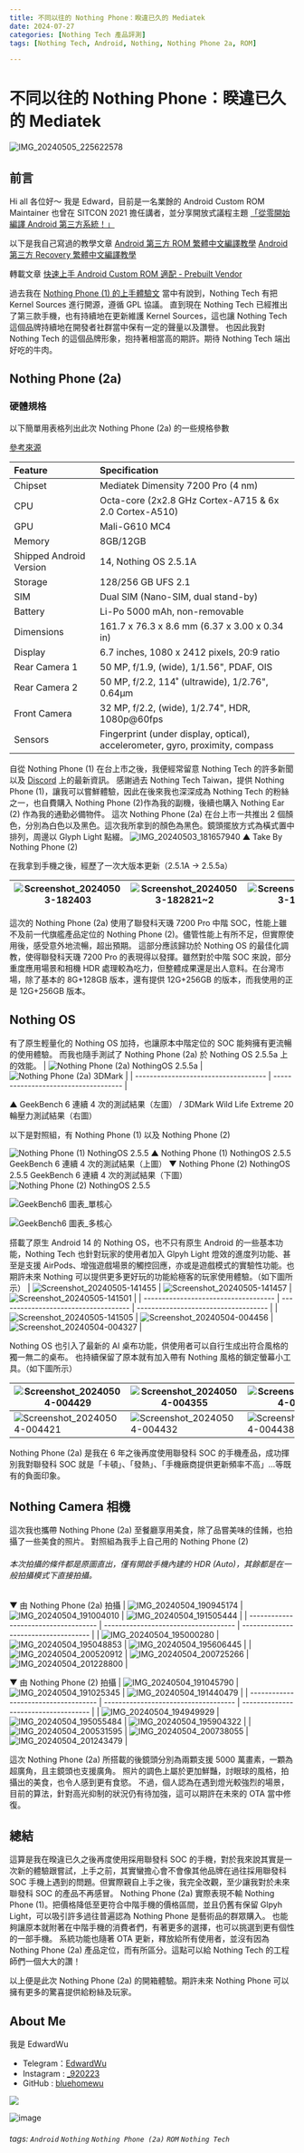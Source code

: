 ```yaml
---
title: 不同以往的 Nothing Phone：睽違已久的 Mediatek
date: 2024-07-27
categories: [Nothing Tech 產品評測]
tags: [Nothing Tech, Android, Nothing, Nothing Phone 2a, ROM]

---
```


# 不同以往的 Nothing Phone：睽違已久的 Mediatek

![IMG_20240505_225622578](https://hackmd.io/_uploads/Sk1Uz0BfC.jpg)

前言
---

Hi all 各位好～
我是 Edward，目前是一名業餘的 Android Custom ROM Maintainer
也曾在 SITCON 2021 擔任講者，並分享開放式議程主題 [「從零開始編譯 Android 第三方系統！」](https://sitcon.org/2021/agenda/1c9e74cd-aeeb-4e63-8ec4-af33eff16e7d)

以下是我自己寫過的教學文章
[Android 第三方 ROM 繁體中文編譯教學](https://hackmd.io/@EdwardWu/CompileAndroidCustomROM)
[Android 第三方 Recovery 繁體中文編譯教學](https://hackmd.io/@EdwardWu/CompileARecovery)

轉載文章
[快速上手 Android Custom ROM 適配 - Prebuilt Vendor](https://hackmd.io/@EdwardWu/Prebuilt-bringup)

過去我在 [Nothing Phone (1) 的上手體驗文](https://hackmd.io/@EdwardWu/Spacewar_review) 當中有說到，Nothing Tech 有把 Kernel Sources 進行開源，遵循 GPL 協議。
直到現在 Nothing Tech 已經推出了第三款手機，也有持續地在更新維護 Kernel Sources，這也讓 Nothing Tech 這個品牌持續地在開發者社群當中保有一定的聲量以及讚譽。
也因此我對 Nothing Tech 的這個品牌形象，抱持著相當高的期許。期待 Nothing Tech 端出好吃的牛肉。


Nothing Phone (2a)
---
### 硬體規格

以下簡單用表格列出此次 Nothing Phone (2a) 的一些規格參數

[參考來源](https://www.gsmarena.com/nothing_phone_(2a)-12760.php)

| Feature                 | Specification                                                                  |
|:----------------------- |:------------------------------------------------------------------------------ |
| Chipset                 | Mediatek Dimensity 7200 Pro (4 nm)                                             |
| CPU                     | Octa-core (2x2.8 GHz Cortex-A715 & 6x 2.0 Cortex-A510)                         |
| GPU                     | Mali-G610 MC4                                                                  |
| Memory                  | 8GB/12GB                                                                       |
| Shipped Android Version | 14, Nothing OS 2.5.1A                                                           |
| Storage                 | 128/256 GB UFS 2.1                                                             |
| SIM                     | Dual SIM (Nano-SIM, dual stand-by)                                             |
| Battery                 | Li-Po 5000 mAh, non-removable                                                  |
| Dimensions              | 161.7 x 76.3 x 8.6 mm (6.37 x 3.00 x 0.34 in)                                  |
| Display                 | 6.7 inches, 1080 x 2412 pixels, 20:9 ratio                                     |
| Rear Camera 1           | 50 MP, f/1.9, (wide), 1/1.56", PDAF, OIS                                       |
| Rear Camera 2           | 50 MP, f/2.2, 114˚ (ultrawide), 1/2.76", 0.64µm                                |
| Front Camera            | 32 MP, f/2.2, (wide), 1/2.74", HDR, 1080p@60fps                                |
| Sensors                 | Fingerprint (under display, optical), accelerometer, gyro, proximity, compass  |


自從 Nothing Phone (1) 在台上市之後，我便經常留意 Nothing Tech 的許多新聞以及 [Discord](https://discord.com/invite/nothingtech) 上的最新資訊。
感謝過去 Nothing Tech Taiwan，提供 Nothing Phone (1)，讓我可以嘗鮮體驗，因此在後來我也深深成為 Nothing Tech 的粉絲之一，也自費購入 Nothing Phone (2)作為我的副機，後續也購入 Nothing Ear (2) 作為我的通勤必備物件。
這次 Nothing Phone (2a) 在台上市一共推出 2 個顏色，分別為白色以及黑色。這次我所拿到的顏色為黑色。鏡頭擺放方式為橫式置中排列，周邊以 Glyph Light 點綴。
![IMG_20240503_181657940](https://hackmd.io/_uploads/rkqG-YNzC.jpg)
▲ Take By Nothing Phone (2)

在我拿到手機之後，經歷了一次大版本更新（2.5.1A -> 2.5.5a）

| ![Screenshot_20240503-182403](https://hackmd.io/_uploads/SJpnLK4GC.png) | ![Screenshot_20240503-182821~2](https://hackmd.io/_uploads/SkeOvFVzC.png) | ![Screenshot_20240503-184648](https://hackmd.io/_uploads/rJGAUFVGA.png) |
| ------------------------------------ | ------------------------------------ | ------------------------------------ |

這次的 Nothing Phone (2a) 使用了聯發科天璣 7200 Pro 中階 SOC，性能上雖不及前一代旗艦產品定位的 Nothing Phone (2)。儘管性能上有所不足，但實際使用後，感受意外地流暢，超出預期。
這部分應該歸功於 Nothing OS 的最佳化調教，使得聯發科天璣 7200 Pro 的表現得以發揮。雖然對於中階 SOC 來說，部分重度應用場景和相機 HDR 處理較為吃力，但整體成果還是出人意料。在台灣市場，除了基本的 8G+128GB 版本，還有提供 12G+256GB 的版本，而我使用的正是 12G+256GB 版本。


Nothing OS
---
有了原生輕量化的 Nothing OS 加持，也讓原本中階定位的 SOC 能夠擁有更流暢的使用體驗。
而我也隨手測試了 Nothing Phone (2a) 於 Nothing OS 2.5.5a 上的效能。
| ![Nothing Phone (2a) NothingOS 2.5.5a](https://hackmd.io/_uploads/rJPhWjEGR.png) | ![Nothing Phone (2a) 3DMark](https://hackmd.io/_uploads/Hy86-sVGR.png) |
| ------------------------------------ | ------------------------------------ |

▲ GeekBench 6 連續 4 次的測試結果（左圖） / 3DMark Wild Life Extreme 20 輪壓力測試結果（右圖）

以下是對照組，有 Nothing Phone (1) 以及 Nothing Phone (2)

![Nothing Phone (1) NothingOS 2.5.5](https://hackmd.io/_uploads/Bk7ik1rMA.png)
▲ Nothing Phone (1) NothingOS 2.5.5 GeekBench 6 連續 4 次的測試結果（上圖）
▼ Nothing Phone (2) NothingOS 2.5.5 GeekBench 6 連續 4 次的測試結果（下圖）
![Nothing Phone (2) NothingOS 2.5.5](https://hackmd.io/_uploads/HycoyJHzR.png)


![GeekBench6 圖表_單核心](https://hackmd.io/_uploads/HkXQ8yBfA.png)

![GeekBench6 圖表_多核心](https://hackmd.io/_uploads/BymXIkrM0.png)


搭載了原生 Android 14 的 Nothing OS，也不只有原生 Android 的一些基本功能，Nothing Tech 也針對玩家的使用者加入 Glpyh Light 燈效的進度列功能、甚至是支援 AirPods、增強遊戲場景的觸控回應，亦或是遊戲模式的實驗性功能。也期許未來 Nothing 可以提供更多更好玩的功能給極客的玩家使用體驗。（如下圖所示）
| ![Screenshot_20240505-141455](https://hackmd.io/_uploads/BJDjpRVzC.png) | ![Screenshot_20240505-141457](https://hackmd.io/_uploads/HJ0opAEf0.png) | ![Screenshot_20240505-141501](https://hackmd.io/_uploads/ryI2TCVzR.png) |
| ------------------------------------ | ------------------------------------ | ------------------------------------ |
| ![Screenshot_20240505-141505](https://hackmd.io/_uploads/HyHap04fR.png) | ![Screenshot_20240504-004456](https://hackmd.io/_uploads/SJMATCEfC.png) | ![Screenshot_20240504-004327](https://hackmd.io/_uploads/r1-gCA4fR.png) |


Nothing OS 也引入了最新的 AI 桌布功能，供使用者可以自行生成出符合風格的獨一無二的桌布。
也持續保留了原本就有加入帶有 Nothing 風格的鎖定螢幕小工具。（如下圖所示）

| ![Screenshot_20240504-004429](https://hackmd.io/_uploads/HkEWRRVGC.png) | ![Screenshot_20240504-004355](https://hackmd.io/_uploads/BJTZR0VzR.png) | ![Screenshot_20240504-004424](https://hackmd.io/_uploads/SyofCCEz0.png) |
| ------------------------------------ | ------------------------------------ | ------------------------------------ |
| ![Screenshot_20240504-004421](https://hackmd.io/_uploads/SkH7ACNM0.png) | ![Screenshot_20240504-004432](https://hackmd.io/_uploads/Bk0X00NzA.png) | ![Screenshot_20240504-004438](https://hackmd.io/_uploads/H1IV0REGA.png) |

Nothing Phone (2a) 是我在 6 年之後再度使用聯發科 SOC 的手機產品，成功揮別我對聯發科 SOC 就是「卡頓」、「發熱」、「手機廠商提供更新頻率不高」...等既有的負面印象。


Nothing Camera 相機
---
這次我也攜帶 Nothing Phone (2a) 至餐廳享用美食，除了品嘗美味的佳餚，也拍攝了一些美食的照片。
對照組為我手上自己用的 Nothing Phone (2)

###### 本次拍攝的條件都是原圖直出，僅有開啟手機內建的 HDR (Auto)，其餘都是在一般拍攝模式下直接拍攝。

▼ 由 Nothing Phone (2a) 拍攝
| ![IMG_20240504_190945174](https://hackmd.io/_uploads/HydZ7eSMC.jpg) | ![IMG_20240504_191004010](https://hackmd.io/_uploads/rkyMQeHG0.jpg) | ![IMG_20240504_191505444](https://hackmd.io/_uploads/Hk7zmgrGR.jpg) |
| ------------------------------------ | ------------------------------------ | ------------------------------------ |
| ![IMG_20240504_195000280](https://hackmd.io/_uploads/B1NmQeSM0.jpg) | ![IMG_20240504_195048853](https://hackmd.io/_uploads/S1oXmgHfC.jpg) | ![IMG_20240504_195606445](https://hackmd.io/_uploads/rkgEQlBzA.jpg) |
| ![IMG_20240504_200520912](https://hackmd.io/_uploads/HJI47xrGR.jpg) | ![IMG_20240504_200725266](https://hackmd.io/_uploads/rJRL7grfC.jpg) | ![IMG_20240504_201228800](https://hackmd.io/_uploads/Bymv7gHMR.jpg) |

▼ 由 Nothing Phone (2) 拍攝
| ![IMG_20240504_191045790](https://hackmd.io/_uploads/SkGKfzSzR.jpg) | ![IMG_20240504_191025345](https://hackmd.io/_uploads/HJ2_MfSz0.jpg) | ![IMG_20240504_191440479](https://hackmd.io/_uploads/r1wFffSMR.jpg) |
| ------------------------------------ | ------------------------------------ | ------------------------------------ |
| ![IMG_20240504_194949929](https://hackmd.io/_uploads/rJHcfzSzC.jpg) | ![IMG_20240504_195055484](https://hackmd.io/_uploads/B1RqffHGC.jpg) | ![IMG_20240504_195904322](https://hackmd.io/_uploads/H1QiGfHGA.jpg) |
| ![IMG_20240504_200531595](https://hackmd.io/_uploads/HkCiMGBMA.jpg) | ![IMG_20240504_200738055](https://hackmd.io/_uploads/SJX2GGBzR.jpg) | ![IMG_20240504_201243479](https://hackmd.io/_uploads/r1dhMMrM0.jpg) |

這次 Nothing Phone (2a) 所搭載的後鏡頭分別為兩顆支援 5000 萬畫素，一顆為超廣角，且主鏡頭也支援廣角。
照片的調色上屬於更加鮮豔，討眼球的風格，拍攝出的美食，也令人感到更有食慾。
不過，個人認為在遇到燈光較強烈的場景，目前的算法，針對高光抑制的狀況仍有待加強，這可以期許在未來的 OTA 當中修復。

總結
---
這算是我在暌違已久之後再度使用採用聯發科 SOC 的手機，對於我來說其實是一次新的體驗跟嘗試，上手之前，其實蠻擔心會不會像其他品牌在過往採用聯發科 SOC 手機上遇到的問題。但實際親自上手之後，我完全改觀，至少讓我對於未來聯發科 SOC 的產品不再感冒。
Nothing Phone (2a) 實際表現不輸 Nothing Phone (1)。把價格降低至更符合中階手機的價格區間，並且仍舊有保留 Glpyh Light，可以吸引許多過往普遍認為 Nothing Phone 是藝術品的群眾購入。
也能夠讓原本就附著在中階手機的消費者們，有著更多的選擇，也可以挑選到更有個性的一部手機。
系統功能也隨著 OTA 更新，釋放給所有使用者，並沒有因為 Nothing Phone (2a) 產品定位，而有所區分。這點可以給 Nothing Tech 的工程師們一個大大的讚！


以上便是此次 Nothing Phone (2a) 的開箱體驗。期許未來 Nothing Phone 可以擁有更多的驚喜提供給粉絲及玩家。


About Me
---
我是 EdwardWu
- Telegram：[EdwardWu](https://t.me/edwardwu0223)
- Instagram : [_920223](https://www.instagram.com/_920223/)
- GitHub : [bluehomewu](https://github.com/bluehomewu)

<a href="mailto:bluehome.wu@gmail.com"> <img src="https://img.shields.io/badge/-Gmail-c14438?style=flat&logo=Gmail&logoColor=white" /></p></a>

![image](https://hackmd.io/_uploads/BkxA3yHz0.png)




###### tags: `Android` `Nothing` `Nothing Phone (2a)` `ROM` `Nothing Tech`